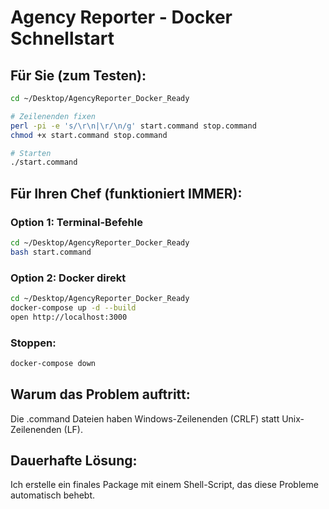 # Agency Reporter - Docker Schnellstart

## Für Sie (zum Testen):

```bash
cd ~/Desktop/AgencyReporter_Docker_Ready

# Zeilenenden fixen
perl -pi -e 's/\r\n|\r/\n/g' start.command stop.command
chmod +x start.command stop.command

# Starten
./start.command
```

## Für Ihren Chef (funktioniert IMMER):

### Option 1: Terminal-Befehle
```bash
cd ~/Desktop/AgencyReporter_Docker_Ready
bash start.command
```

### Option 2: Docker direkt
```bash
cd ~/Desktop/AgencyReporter_Docker_Ready
docker-compose up -d --build
open http://localhost:3000
```

### Stoppen:
```bash
docker-compose down
```

## Warum das Problem auftritt:
Die .command Dateien haben Windows-Zeilenenden (CRLF) statt Unix-Zeilenenden (LF).

## Dauerhafte Lösung:
Ich erstelle ein finales Package mit einem Shell-Script, das diese Probleme automatisch behebt.